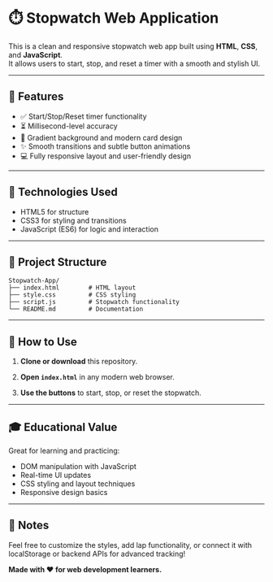 # ⏱️ Stopwatch Web Application

This is a clean and responsive stopwatch web app built using **HTML**, **CSS**, and **JavaScript**.  
It allows users to start, stop, and reset a timer with a smooth and stylish UI.

---

## 🚀 Features

- ✅ Start/Stop/Reset timer functionality  
- ⏳ Millisecond-level accuracy  
- 🎨 Gradient background and modern card design  
- ✨ Smooth transitions and subtle button animations  
- 💻 Fully responsive layout and user-friendly design

---

## 🧰 Technologies Used

- HTML5 for structure  
- CSS3 for styling and transitions  
- JavaScript (ES6) for logic and interaction

---

## 📂 Project Structure

```
Stopwatch-App/
├── index.html        # HTML layout
├── style.css         # CSS styling
├── script.js         # Stopwatch functionality
└── README.md         # Documentation
```

---

## 🔧 How to Use

1. **Clone or download** this repository.

2. **Open `index.html`** in any modern web browser.

3. **Use the buttons** to start, stop, or reset the stopwatch.

---

## 🎓 Educational Value

Great for learning and practicing:

- DOM manipulation with JavaScript  
- Real-time UI updates  
- CSS styling and layout techniques  
- Responsive design basics

---

## 🙌 Notes

Feel free to customize the styles, add lap functionality, or connect it with localStorage or backend APIs for advanced tracking!

**Made with ❤️ for web development learners.**
